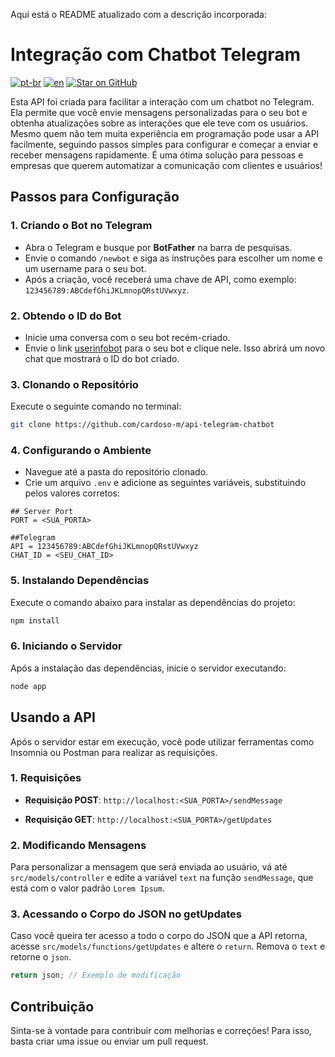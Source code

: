 Aqui está o README atualizado com a descrição incorporada:

# Integração com Chatbot Telegram
[![pt-br](https://img.shields.io/badge/language-pt--br-green.svg)](https://github.com/cardoso-m/api-telegram-chatbot/blob/main/README.pt-br.md)
[![en](https://img.shields.io/badge/language-en-orange.svg)](https://github.com/cardoso-m/api-telegram-chatbot/blob/main/README.md)
[![Star on GitHub](https://img.shields.io/github/stars/kauemurakami/go-snippets.svg?style=flat&logo=github&colorB=deeppink&label=stars)](https://github.com/cardoso-m/api-telegram-chatbot)

Esta API foi criada para facilitar a interação com um chatbot no Telegram. Ela permite que você envie mensagens personalizadas para o seu bot e obtenha atualizações sobre as interações que ele teve com os usuários. Mesmo quem não tem muita experiência em programação pode usar a API facilmente, seguindo passos simples para configurar e começar a enviar e receber mensagens rapidamente. É uma ótima solução para pessoas e empresas que querem automatizar a comunicação com clientes e usuários!

## Passos para Configuração

### 1. Criando o Bot no Telegram

- Abra o Telegram e busque por **BotFather** na barra de pesquisas.
- Envie o comando `/newbot` e siga as instruções para escolher um nome e um username para o seu bot.
- Após a criação, você receberá uma chave de API, como exemplo: `123456789:ABCdefGhiJKLmnopQRstUVwxyz`.

### 2. Obtendo o ID do Bot

- Inicie uma conversa com o seu bot recém-criado.
- Envie o link [userinfobot](https://t.me/userinfobot) para o seu bot e clique nele. Isso abrirá um novo chat que mostrará o ID do bot criado.

### 3. Clonando o Repositório

Execute o seguinte comando no terminal:

```bash
git clone https://github.com/cardoso-m/api-telegram-chatbot
```

### 4. Configurando o Ambiente

- Navegue até a pasta do repositório clonado.
- Crie um arquivo `.env` e adicione as seguintes variáveis, substituindo pelos valores corretos:

```plaintext
## Server Port
PORT = <SUA_PORTA>

##Telegram
API = 123456789:ABCdefGhiJKLmnopQRstUVwxyz
CHAT_ID = <SEU_CHAT_ID>
```

### 5. Instalando Dependências

Execute o comando abaixo para instalar as dependências do projeto:

```bash
npm install
```

### 6. Iniciando o Servidor

Após a instalação das dependências, inicie o servidor executando:

```bash
node app
```

## Usando a API

Após o servidor estar em execução, você pode utilizar ferramentas como Insomnia ou Postman para realizar as requisições.

### 1. Requisições

- **Requisição POST**: `http://localhost:<SUA_PORTA>/sendMessage`
  
- **Requisição GET**: `http://localhost:<SUA_PORTA>/getUpdates`

### 2. Modificando Mensagens

Para personalizar a mensagem que será enviada ao usuário, vá até `src/models/controller` e edite a variável `text` na função `sendMessage`, que está com o valor padrão `Lorem Ipsum`.

### 3. Acessando o Corpo do JSON no getUpdates

Caso você queira ter acesso a todo o corpo do JSON que a API retorna, acesse `src/models/functions/getUpdates` e altere o `return`. Remova o `text` e retorne o `json`.

```javascript
return json; // Exemplo de modificação
```

## Contribuição

Sinta-se à vontade para contribuir com melhorias e correções! Para isso, basta criar uma issue ou enviar um pull request.
